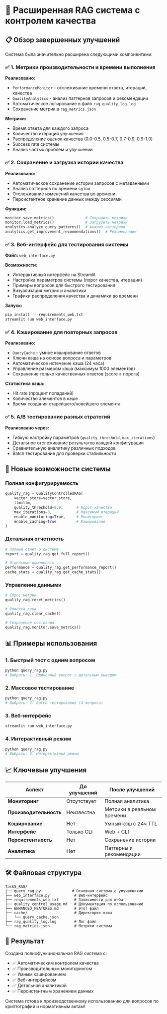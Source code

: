 # 🚀 Расширенная RAG система с контролем качества

## 📋 Обзор завершенных улучшений

Система была значительно расширена следующими компонентами:

### ✅ 1. Метрики производительности и времени выполнения

**Реализовано:**
- `PerformanceMonitor` - отслеживание времени ответа, итераций, качества
- `QualityAnalytics` - анализ паттернов запросов и рекомендации
- Автоматическое логирование в файл `rag_quality_log.log`
- Сохранение метрик в `rag_metrics.json`

**Метрики:**
- Время ответа для каждого запроса
- Количество итераций улучшения
- Распределение оценок качества (0.0-0.5, 0.5-0.7, 0.7-0.9, 0.9-1.0)
- Success rate системы
- Анализ частых проблем и улучшений

### ✅ 2. Сохранение и загрузка истории качества

**Реализовано:**
- Автоматическое сохранение истории запросов с метаданными
- Анализ паттернов по времени суток
- Отслеживание изменений качества во времени
- Персистентное хранение данных между сессиями

**Функции:**
```python
monitor.save_metrics()              # Сохранить метрики
monitor.load_metrics()              # Загрузить метрики
analytics.analyze_query_patterns()  # Анализ паттернов
analytics.get_improvement_recommendations()  # Рекомендации
```

### ✅ 3. Веб-интерфейс для тестирования системы

**Файл:** `web_interface.py`

**Возможности:**
- Интерактивный интерфейс на Streamlit
- Настройка параметров системы (порог качества, итерации)
- Примеры вопросов для быстрого тестирования
- Визуализация метрик и аналитики
- Графики распределения качества и динамики во времени

**Запуск:**
```bash
pip install -r requirements_web.txt
streamlit run web_interface.py
```

### ✅ 4. Кэширование для повторных запросов

**Реализовано:**
- `QueryCache` - умное кэширование ответов
- Ключи кэша на основе вопроса и параметров
- Автоматическое истечение кэша (24 часа)
- Управление размером кэша (максимум 1000 элементов)
- Сохранение только качественных ответов (score ≥ порога)

**Статистика кэша:**
- Hit rate (процент попаданий)
- Количество элементов в кэше
- Время создания старейшего/новейшего элемента

### ✅ 5. A/B тестирование разных стратегий

**Реализовано через:**
- Гибкую настройку параметров (`quality_threshold`, `max_iterations`)
- Детальное отслеживание результатов каждой конфигурации
- Сравнительную аналитику различных подходов
- Batch тестирование для проверки стабильности

## 🎯 Новые возможности системы

### Полная конфигурируемость
```python
quality_rag = QualityControlledRAG(
    vector_store=vector_store,
    llm=llm,
    quality_threshold=0.9,      # Порог качества
    max_iterations=3,           # Максимум итераций
    enable_monitoring=True,     # Мониторинг
    enable_caching=True         # Кэширование
)
```

### Детальная отчетность
```python
# Полный отчет о системе
report = quality_rag.get_full_report()

# Отдельные компоненты
performance = quality_rag.get_performance_report()
cache_stats = quality_rag.get_cache_stats()
```

### Управление данными
```python
# Сброс метрик
quality_rag.reset_metrics()

# Очистка кэша
quality_rag.clear_cache()

# Сохранение состояния
quality_rag.monitor.save_metrics()
```

## 📊 Примеры использования

### 1. Быстрый тест с одним вопросом
```python
python query_rag.py
# Выбрать: 1. Одиночный вопрос с детальным выводом
```

### 2. Массовое тестирование
```python
python query_rag.py
# Выбрать: 2. Batch тестирование (4 вопроса)
```

### 3. Веб-интерфейс
```bash
streamlit run web_interface.py
```

### 4. Интерактивный режим
```python
python query_rag.py
# Выбрать: 3. Интерактивный режим
```

## 📈 Ключевые улучшения

| Аспект | До улучшений | После улучшений |
|--------|--------------|-----------------|
| **Мониторинг** | Отсутствует | Полная аналитика |
| **Производительность** | Неизвестна | Метрики в реальном времени |
| **Кэширование** | Нет | Умный кэш с 24ч TTL |
| **Интерфейс** | Только CLI | Web + CLI |
| **Персистентность** | Нет | Сохранение истории |
| **Аналитика** | Нет | Паттерны и рекомендации |

## 🛠️ Файловая структура

```
Task5_RAG/
├── query_rag.py              # Основная система с улучшениями
├── web_interface.py           # Веб-интерфейс
├── requirements_web.txt       # Зависимости для веба
├── quality_control_usage.md   # Документация по использованию
├── ENHANCED_FEATURES.md       # Этот файл
├── cache/                     # Директория кэша
│   └── query_cache.json
├── rag_quality_log.log        # Лог файл
└── rag_metrics.json           # Метрики системы
```

## 🎉 Результат

Создана полнофункциональная RAG система с:
- ✅ Автоматическим контролем качества
- ✅ Производительным мониторингом
- ✅ Умным кэшированием
- ✅ Веб-интерфейсом
- ✅ Детальной аналитикой
- ✅ Персистентным хранением данных

Система готова к производственному использованию для вопросов по криптографии и нормативным актам!
